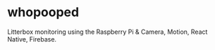 # whopooped
Litterbox monitoring using the Raspberry Pi &amp; Camera, Motion, React Native, Firebase.
